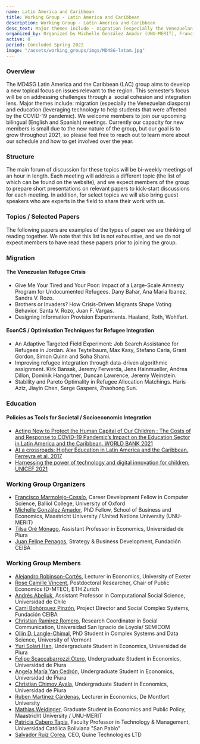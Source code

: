 ```yaml
---
name: Latin America and Caribbean
title: Working Group - Latin America and Caribbean
description: Working Group - Latin America and Caribbean
desc_text: Major themes include - migration (especially the Venezuelan diaspora), crime (with a focus on youth crime), and education (integrating/engaging at risk youth in educational systems).
organized_by: Organized by Michelle González Amador (UNU-MERIT), Francisco Marmolejo-Cosío (Harvard School of Engineering and Applied Sciences), Tilsa Oré Mónago (Universidad de Piura), and Juan Felipe Penagos (Fundación Ceiba)
active: 0
period: Concluded Spring 2022
image: "/assets/working_groups/imgs/MD4SG-latam.jpg"
---
```


### Overview

The MD4SG Latin America and the Caribbean (LAC) group aims to develop a new topical focus on issues relevant to the region. This semester’s focus will be on addressing challenges through a  social cohesion and integration lens. Major themes include: migration (especially the Venezuelan diaspora) and education (leveraging technology to help students that were affected by the COVID-19 pandemic). We welcome members to join our upcoming bilingual (English and Spanish) meetings. Currently our capacity for new members is small due to the new nature of the group, but our goal is to grow throughout 2021, so please feel free to reach out to learn more about our schedule and how to get involved over the year.

### Structure

The main forum of discussion for these topics will be bi-weekly meetings of an hour in length. Each meeting will address a different topic (the list of which can be found on the website), and we expect members of the group to prepare short presentations on relevant papers to kick-start discussions for each meeting. In addition, for select topics we will also bring guest speakers who are experts in the field to share their work with us.

### Topics / Selected Papers

The following papers are examples of the types of paper we are thinking of reading together. We note that this list is not exhaustive, and we do not expect members to have read these papers prior to joining the group.

### Migration

#### The Venezuelan Refugee Crisis

*   Give Me Your Tired and Your Poor: Impact of a Large-Scale Amnesty Program for Undocumented Refugees. Dany Bahar, Ana Maria Ibanez, Sandra V. Rozo.
*   Brothers or Invaders? How Crisis-Driven Migrants Shape Voting Behavior. Santa V. Rozo, Juan F. Vargas.
*   Designing Information Provision Experiments. Haaland, Roth, Wohlfart.

#### EconCS / Optimisation Techniques for Refugee Integration

*   An Adaptive Targeted Field Experiment: Job Search Assistance for Refugees in Jordan. Alex Teytelbaum, Max Kasy, Stefano Caria, Grant Gordon, Simon Quinn and Soha Shami.
*   Improving refugee integration through data-driven algorithmic assignment. Kirk Bansak, Jeremy Ferwerda, Jens Hainmueller, Andrea Dillon, Dominik Hangartner, Duncan Lawrence, Jeremy Weinstein.
*   Stability and Pareto Optimality in Refugee Allocation Matchings. Haris Aziz, Jiayin Chen, Serge Gaspers, Zhaohong Sun.

### Education

#### Policies as Tools for Societal / Socioeconomic Integration

*   [Acting Now to Protect the Human Capital of Our Children : The Costs of and Response to COVID-19 Pandemic’s Impact on the Education Sector in Latin America and the Caribbean. WORLD BANK 2021](https://openknowledge.worldbank.org/handle/10986/35276?locale-attribute=en)
*   [At a crossroads: Higher Education in Latin America and the Caribbean. Ferreyra et al. 2017](https://documents1.worldbank.org/curated/en/271781495774058113/pdf/114771-PUB-PUBLIC-PUBDATE5-2-17.pdf)
*   [Harnessing the power of technology and digital innovation for children. UNICEF 2021](https://www.unicef.org/media/100211/file/DIGITAL%20UNICEF.pdf)

### Working Group Organizers

- [Francisco Marmolejo-Cossío](https://www.fmarmolejo.com/), Career Development Fellow in Computer Science, Balliol College, University of Oxford
- [Michelle González Amador](https://www.merit.unu.edu/about-us/profile/?staff_id=2422), PhD Fellow, School of Business and Economics, Maastricht University / United Nations University (UNU-MERIT)
- [Tilsa Oré Mónago](https://tilsaore.github.io/), Assistant Professor in Economics, Universidad de Piura
- [Juan Felipe Penagos](#), Strategy & Business Development, Fundación CEIBA

### Working Group Members

- [Alejandro Robinson-Cortés](#), Lecturer in Economics, University of Exeter
- [Rose Camille Vincent](https://scholar.google.nl/citations?user=qYW8IRQAAAAJ&hl=en), Postdoctoral Researcher, Chair of Public Economics (D-MTEC), ETH Zurich
- [Andrés Abeliuk](https://aabeliuk.github.io/), Assistant Professor in Computational Social Science, Universidad de Chile
- [Cami Bohórquez Pinzón](#), Project Director and Social Complex Systems, Fundación CEIBA
- [Christian Ramirez Romero](#), Research Coordinator in Social Communication, Universidad San Ignacio de Loyola/ SEMICOM
- [Ollin D. Langle-Chimal](https://www.uvm.edu/gund/profiles/ollin-langle-chimal), PhD Student in Complex Systems and Data Science, University of Vermont
- [Yuri Solari Han](#), Undergraduate Student in Economics, Universidad de Piura
- [Felipe Scaccabarrozzi Otero](#), Undergraduate Student in Economics, Universidad de Piura
- [Angela María Yan Cedrón](#), Undergraduate Student in Economics, Universidad de Piura
- [Christian Chimoy Ayala](#), Undergraduate Student in Economics, Universidad de Piura
- [Ruben Martínez Cárdenas](#), Lecturer in Economics, De Montfort University
- [Mathias Weidinger](#), Graduate Student in Economics and Public Policy, Maastricht University / UNU-MERIT
- [Patricia Cabero Tapia](#), Faculty Professor in Technology & Management, Universidad Católica Boliviana "San Pablo"
- [Salvador Ruiz Corea](#), CEO, Quine Technologies LTD